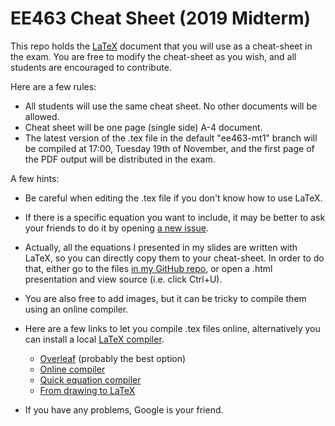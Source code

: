 # EE463 Cheat Sheet (2019 Midterm)

This repo holds the [LaTeX](https://www.latex-project.org/) document that you will use as a cheat-sheet in the exam.
You are free to modify the cheat-sheet as you wish, and all students are encouraged to contribute. 

Here are a few rules:

- All students will use the same cheat sheet. No other documents will be allowed.
- Cheat sheet will be one page (single side) A-4 document.
- The latest version of the .tex file in the default "ee463-mt1" branch will be compiled at 17:00, Tuesday 19th of November, and the first page of the PDF output will be distributed in the exam. 

A few hints:

- Be careful when editing the .tex file if you don't know how to use LaTeX.
- If there is a specific equation you want to include, it may be better to ask your friends to do it by opening [a new issue](https://github.com/odtu/ee463-cheatsheet/issues/new).
- Actually, all the equations I presented in my slides are written with LaTeX, so you can directly copy them to your cheat-sheet. In order to do that, either go to the files [in my GitHub repo](https://github.com/ozank/ozank.github.io/tree/master/presentations), or open a .html presentation and view source (i.e. click Ctrl+U).
- You are also free to add images, but it can be tricky to compile them using an online compiler.
- Here are a few links to let you compile .tex files online, alternatively you can install a local [LaTeX compiler](https://www.tug.org/begin.html).

    - [Overleaf](https://www.overleaf.com/) (probably the best option)
    - [Online compiler](http://manuels.github.io/texlive.js)
    - [Quick equation compiler](http://www.hostmath.com/)
    - [From drawing to LaTeX](http://detexify.kirelabs.org/classify.html)


- If you have any problems, Google is your friend.
